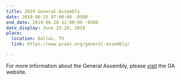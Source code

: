 ```yaml
---
title: 2019 General Assembly
date: 2019-06-25 07:00:00 -0500
end_date: 2019-06-28 12:00:00 -0500
date_display: June 25-28, 2019
place:
  location: Dallas, TX
  link: https://www.pcaac.org/general-assembly/

---
```

For more information about the General Assembly, please [visit](https://www.pcaac.org/general-assembly/) the GA website.